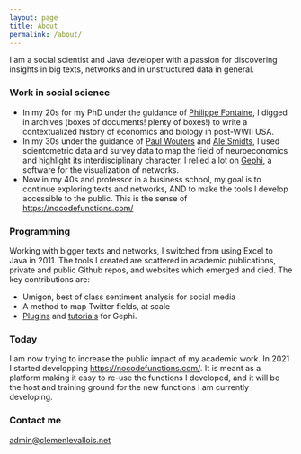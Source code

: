 ```yaml
---
layout: page
title: About
permalink: /about/
---
```


I am a social scientist and Java developer with a passion for discovering insights in big texts, networks and in unstructured data in general.

### Work in social science

* In my 20s for my PhD under the guidance of [Philippe Fontaine](https://isp.cnrs.fr/?project=fontaine-philippe), I digged in archives (boxes of documents! plenty of boxes!) to write a contextualized history of economics and biology in post-WWII USA.
* In my 30s under the guidance of [Paul Wouters](https://scholar.google.fr/citations?user=ZHF-hVMAAAAJ&hl=en&oi=ao) and [Ale Smidts](https://orcid.org/0000-0002-6699-1172), I used scientometric data and survey data to map the field of neuroeconomics and highlight its interdisciplinary character. I relied a lot on [Gephi](https://gephi.org/), a software for the visualization of networks.
* Now in my 40s and professor in a business school, my goal is to continue exploring texts and networks, AND to make the tools I develop accessible to the public. This is the sense of https://nocodefunctions.com/

### Programming

Working with bigger texts and networks, I switched from using Excel to Java in 2011. The tools I created are scattered in academic publications, private and public Github repos, and websites which emerged and died. The key contributions are:

* Umigon, best of class sentiment analysis for social media
* A method to map Twitter fields, at scale
* [Plugins](https://gephi.org/plugins/#/browse/search/levallois) and [tutorials](https://seinecle.github.io/gephi-tutorials/) for Gephi.

### Today

I am now trying to increase the public impact of my academic work. In 2021 I started developping https://nocodefunctions.com/. It is meant as a platform making it easy to re-use the functions I developed, and it will be the host and training ground for the new functions I am currently developing.


### Contact me

[admin@clemenlevallois.net](mailto:admin@clemenlevallois.net)
